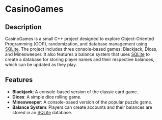 # CasinoGames

## Description
CasinoGames is a small C++ project designed to explore Object-Oriented Programming (OOP), randomization, and database management using [SQLite](https://sqlite.org/). The project includes three console-based games: Blackjack, Dices, and Minesweeper. It also features a balance system that uses [SQLite](https://sqlite.org/) to create a database for storing player names and their respective balances, which can be updated as they play.

## Features
- **Blackjack**: A console-based version of the classic card game.
- **Dices**: A simple dice rolling game.
- **Minesweeper**: A console-based version of the popular puzzle game.
- **Balance System**: Players can create accounts and their balances are stored in an [SQLite](https://sqlite.org/) database.
